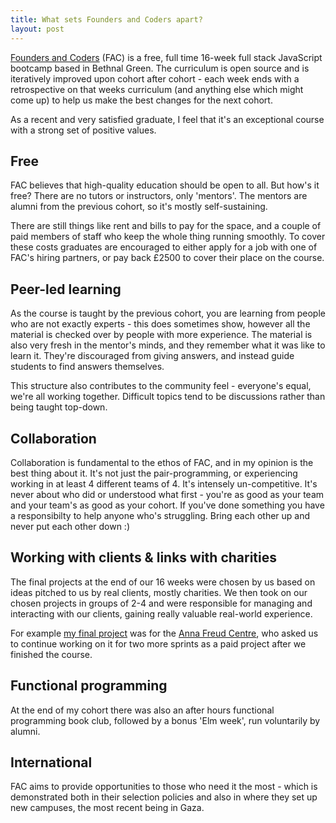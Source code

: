 ```yaml
---
title: What sets Founders and Coders apart?
layout: post
---
```


[Founders and Coders](https://foundersandcoders.com/) (FAC) is a free, full time 16-week full stack JavaScript bootcamp
based in Bethnal Green. The curriculum is open source and is iteratively
improved upon cohort after cohort - each week ends with a retrospective on that
weeks curriculum (and anything else which might come up) to help us make the
best changes for the next cohort. 

As a recent and very satisfied graduate, I feel that it's an exceptional
course with a strong set of positive values.

## Free
FAC believes that high-quality education should be open to all. But how's it free? There are no tutors or instructors, only 'mentors'. The mentors
are alumni from the previous cohort, so it's mostly self-sustaining.

There are still things
like rent and bills to pay for the space, and a couple of paid members of staff who
keep the whole thing running smoothly. To cover these costs graduates are
encouraged to either apply for a job with one of FAC's hiring partners, or pay
back £2500 to cover their place on the course.

## Peer-led learning
As the course is taught by the previous cohort, you are learning from people
who are not exactly experts - this does sometimes show, however all the
material is checked over by people with more experience. The material is also very fresh in the mentor's minds, and
they remember what it was like to learn it. They're discouraged from giving
answers, and instead guide students to find answers themselves.

This structure
also contributes to the community feel - everyone's equal, we're all working
together. Difficult topics tend to be discussions rather than being taught
top-down.

## Collaboration
Collaboration is fundamental to the ethos of FAC, and in my opinion is the best
thing about it. It's not just the pair-programming, or 
experiencing working in at least 4 different teams of 4. It's intensely
un-competitive. It's never about who did or understood what first - you're as
good as your team and your team's as good as your cohort. If you've done
something you have a responsibilty to help anyone who's struggling. Bring each
other up and never put each other down :) 

## Working with clients & links with charities
The final projects at the end of our 16 weeks were chosen by us based on ideas pitched
to us by real clients, mostly charities. We then took on our chosen projects in groups of 2-4 and
were responsible for managing and interacting with our clients, gaining really
valuable real-world experience.

For example [my final project](https://github.com/FAC-11/AllAboutMe/) was for the [Anna Freud Centre](https://www.annafreud.org/), who asked us to continue working on it for two more sprints as a paid
project after we finished the course.

## Functional programming
At the end of my cohort there was also an after hours functional programming
book club, followed by a bonus 'Elm week', run voluntarily by alumni.

## International
FAC aims to provide opportunities to those who need it the most - which is
demonstrated both in their selection policies and also in where they set up new
campuses, the most recent being in Gaza.
